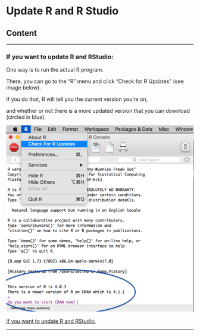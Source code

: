 # Update R and R Studio

## Content

____

### If you want to update R and RStudio:

One way is to run the actual R program. 

There, you can go to the “R” menu and click “Check for R Updates” (see image below). 

If you do that, R will tell you the current version you’re on, 

and whether or not there is a more updated version that you can download (circled in blue).

![updateRImage](/src/images/installingr_image6.webp)

[If you want to update R and RStudio:](https://www.r-bloggers.com/2022/01/how-to-install-and-update-r-and-rstudio/#:~:text=One%20way%20is%20to%20run,download%20(circled%20in%20blue).)

____
